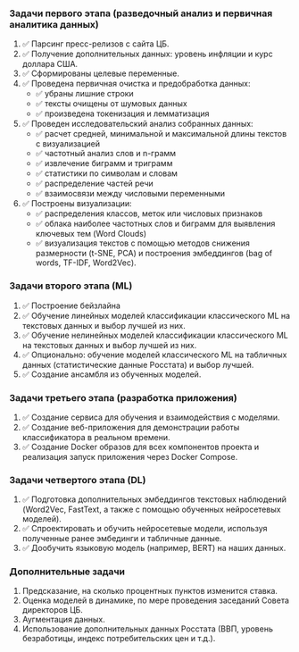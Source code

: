 ### Задачи первого этапа (разведочный анализ и первичная аналитика данных)

1. ✅ Парсинг пресс-релизов с сайта ЦБ.
2. ✅ Получение дополнительных данных: уровень инфляции и курс доллара США.
3. ✅ Сформированы целевые переменные.
4. ✅ Проведена первичная очистка и предобработка данных:
    - ✅ убраны лишние строки
    - ✅ тексты очищены от шумовых данных
    - ✅ произведена токенизация и лемматизация
5. ✅ Проведен исследовательский анализ собранных данных:
    - ✅ расчет средней, минимальной и максимальной длины текстов с визуализацией
    - ✅ частотный анализ слов и n-грамм
    - ✅ извлечение биграмм и триграмм
    - ✅ статистики по символам и словам
    - ✅ распределение частей речи
    - ✅ взаимосвязи между числовыми переменными
6. ✅ Построены визуализации:
    - ✅ распределения классов, меток или числовых признаков
    - ✅ облака наиболее частотных слов и биграмм для выявления ключевых тем (Word Clouds)
    - ✅ визуализация текстов с помощью методов снижения размерности (t-SNE, PCA) и построения эмбеддингов (bag of words, TF-IDF, Word2Vec).

### Задачи второго этапа (ML)

1. ✅ Построение бейзлайна
2. ✅ Обучение линейных моделей классификации классического ML на текстовых данных и выбор лучшей из них.
3. ✅ Обучение нелинейных моделей классификации классического ML на текстовых данных и выбор лучшей из них.
4. ✅ Опционально: обучение моделей классического ML на табличных данных (статистические данные Росстата) и выбор лучшей.
5. ✅ Создание ансамбля из обученных моделей.

### Задачи третьего этапа (разработка приложения)

1. ✅ Создание сервиса для обучения и взаимодействия с моделями.
2. ✅ Создание веб-приложения для демонстрации работы классификатора в реальном времени.
3. ✅ Создание Docker образов для всех компонентов проекта и реализация запуск приложения через Docker Compose.

### Задачи четвертого этапа (DL)

1. ✅ Подготовка дополнительных эмбеддингов текстовых наблюдений (Word2Vec, FastText, а также с помощью обученных нейросетевых моделей).
2. ✅ Спроектировать и обучить нейросетевые модели, используя полученные ранее эмбединги и табличные данные.
3. ✅ Дообучить языковую модель (например, BERT) на наших данных.

### Дополнительные задачи

1. Предсказание, на сколько процентных пунктов изменится ставка.
2. Оценка моделей в динамике, по мере проведения заседаний Совета директоров ЦБ.
3. Аугментация данных.
4. Использование дополнительных данных Росстата (ВВП, уровень безработицы, индекс потребительских цен и т.д.).
